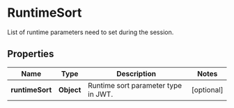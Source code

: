 

# RuntimeSort

List of runtime parameters need to set during the session.

## Properties

| Name | Type | Description | Notes |
|------------ | ------------- | ------------- | -------------|
|**runtimeSort** | **Object** | Runtime sort parameter type in JWT. |  [optional] |



